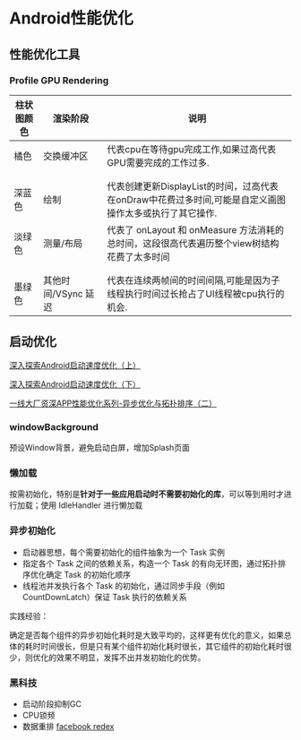 # Android性能优化

## 性能优化工具

### **Profile GPU Rendering**

| 柱状图颜色 | 渲染阶段            | 说明                                                         |
| ---------- | ------------------- | ------------------------------------------------------------ |
| 橘色       | 交换缓冲区          | 代表cpu在等待gpu完成工作,如果过高代表GPU需要完成的工作过多.  |
|            |                     |                                                              |
|            |                     |                                                              |
| 深蓝色     | 绘制                | 代表创建更新DisplayList的时间，过高代表在onDraw中花费过多时间,可能是自定义画图操作太多或执行了其它操作. |
| 淡绿色     | 测量/布局           | 代表了 onLayout 和 onMeasure 方法消耗的总时间，这段很高代表遍历整个view树结构花费了太多时间 |
|            |                     |                                                              |
|            |                     |                                                              |
| 墨绿色     | 其他时间/VSync 延迟 | 代表在连续两帧间的时间间隔,可能是因为子线程执行时间过长抢占了UI线程被cpu执行的机会. |

## 启动优化

[深入探索Android启动速度优化（上）](https://juejin.cn/post/6844904093786308622#heading-69)

[深入探索Android启动速度优化（下）](https://juejin.cn/post/6870457006784774152)

[一线大厂资深APP性能优化系列-异步优化与拓扑排序（二）](https://juejin.cn/post/6844904152670142477)

### windowBackground

预设Window背景，避免启动白屏，增加Splash页面

### 懒加载

按需初始化，特别是**针对于一些应用启动时不需要初始化的库**，可以等到用时才进行加载；使用 IdleHandler 进行懒加载

### 异步初始化

* 启动器思想，每个需要初始化的组件抽象为一个 Task 实例
* 指定各个 Task 之间的依赖关系，构造一个 Task 的有向无环图，通过拓扑排序优化确定 Task 的初始化顺序 
* 线程池并发执行各个 Task 的初始化，通过同步手段（例如CountDownLatch）保证 Task 执行的依赖关系

实践经验：

确定是否每个组件的异步初始化耗时是大致平均的，这样更有优化的意义，如果总体的耗时时间很长，但是只有某个组件初始化耗时很长，其它组件的初始化耗时很少，则优化的效果不明显，发挥不出并发初始化的优势。

### 黑科技

* 启动阶段抑制GC
* CPU锁频
* 数据重排 [facebook redex](https://github.com/facebook/redex)




